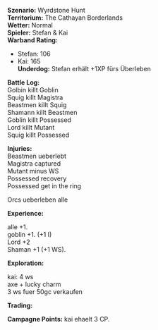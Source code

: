 **Szenario:** Wyrdstone Hunt  
**Territorium:** The Cathayan Borderlands  
**Wetter:** Normal  
**Spieler:** Stefan & Kai  
**Warband Rating:**  
 - Stefan: 106  
 - Kai: 165  
**Underdog:** Stefan erhält +1XP fürs Überleben  
 
**Battle Log:**  
Golbin killt Goblin  
Squig killt Magistra  
Beastmen killt Squig  
Shamann killt Beastmen  
Goblin killt Possessed  
Lord killt Mutant  
Squig killt Possessed  

 
 
**Injuries:**  
Beastmen ueberlebt  
Magistra captured  
Mutant minus WS  
Possessed recovery  
Possessed get in the ring
 
Orcs ueberleben alle
 
**Experience:**  
 
alle +1.  
goblin +1.  (+1 I)  
Lord +2  
Shaman  +1  (+1 WS).  
 
 
**Exploration:**  
 
kai:
4 ws  
axe + lucky charm  
3 ws fuer 50gc verkaufen  
 
**Trading:**


**Campagne Points:**
kai ehaelt 3 CP.  